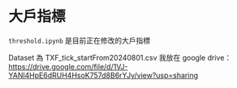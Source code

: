# 大戶指標

`threshold.ipynb` 是目前正在修改的大戶指標

Dataset 為 TXF_tick_startFrom20240801.csv
我放在 google drive：https://drive.google.com/file/d/1VJ-YANl4HpE6dRUH4HsoK757d8B6rYJy/view?usp=sharing
